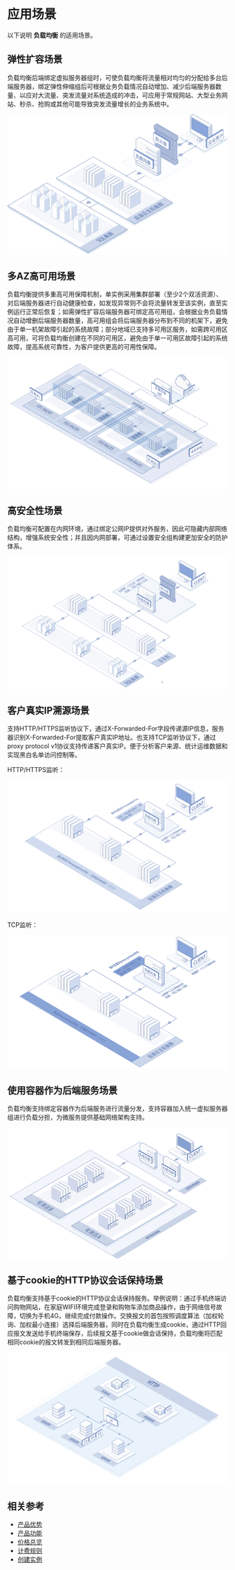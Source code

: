 # 应用场景

以下说明 **负载均衡** 的适用场景。

## 弹性扩容场景
负载均衡后端绑定虚拟服务器组时，可使负载均衡将流量相对均匀的分配给多台后端服务器，绑定弹性伸缩组后可根据业务负载情况自动增加、减少后端服务器数量、以应对大流量、突发流量对系统造成的冲击，可应用于常规网站、大型业务网站、秒杀、抢购或其他可能导致突发流量增长的业务系统中。

![弹性扩容场景](https://github.com/jdcloudcom/cn/blob/master/image/Networking/ALB/ALB-042.png)


## 多AZ高可用场景
负载均衡提供多重高可用保障机制，单实例采用集群部署（至少2个双活资源）、对后端服务器进行自动健康检查，如发现异常则不会将流量转发至该实例，直至实例运行正常后恢复；如需弹性扩容后端服务器可绑定高可用组，会根据业务负载情况自动增删后端服务器数量，高可用组会将后端服务器分布到不同的机架下，避免由于单一机架故障引起的系统故障；部分地域已支持多可用区服务，如需跨可用区高可用，可将负载均衡创建在不同的可用区，避免由于单一可用区故障引起的系统故障，提高系统可靠性，为客户提供更高的可用性保障。

![多AZ高可用场景](https://github.com/jdcloudcom/cn/blob/master/image/Networking/ALB/ALB-008.png)

## 高安全性场景
负载均衡可配置在内网环境，通过绑定公网IP提供对外服务，因此可隐藏内部网络结构，增强系统安全性；并且因内网部署，可通过设置安全组构建更加安全的防护体系。

![高安全性场景](https://github.com/jdcloudcom/cn/blob/master/image/Networking/ALB/ALB-005.png)

## 客户真实IP溯源场景
支持HTTP/HTTPS监听协议下，通过X-Forwarded-For字段传递源IP信息，服务器识别X-Forwarded-For提取客户真实IP地址。也支持TCP监听协议下，通过proxy protocol v1协议支持传递客户真实IP。便于分析客户来源、统计运维数据和实现黑白名单访问控制等。

HTTP/HTTPS监听：

![IP溯源HTTP场景](https://github.com/jdcloudcom/cn/blob/master/image/Networking/ALB/ALB-007.png)

TCP监听：

![IP溯源TCP场景](https://github.com/jdcloudcom/cn/blob/master/image/Networking/ALB/ALB-004.png)

## 使用容器作为后端服务场景
负载均衡支持绑定容器作为后端服务进行流量分发，支持容器加入统一虚拟服务器组进行负载分担，为微服务提供基础网络架构支持。

![容器服务场景](https://github.com/jdcloudcom/cn/blob/master/image/Networking/ALB/ALB-009.png)

## 基于cookie的HTTP协议会话保持场景
负载均衡支持基于cookie的HTTP协议会话保持服务。举例说明：通过手机终端访问购物网站，在家庭WIFI环境完成登录和购物车添加商品操作，由于网络信号故障，切换为手机4G，继续完成付款操作。交换报文的首包按照调度算法（加权轮询、加权最小连接）选择后端服务器，同时在负载均衡生成cookie，通过HTTP回应报文发送给手机终端保存，后续报文基于cookie做会话保持，负载均衡将匹配相同cookie的报文转发到相同后端服务器。 

![会话保持场景](https://github.com/jdcloudcom/cn/blob/master/image/Networking/ALB/ALB-006.png)

## 相关参考

- [产品优势](../Product-Introduction/Benefits.md)
- [产品功能](../Product-Introduction/Functions.md)
- [价格总览](../Pricing/Price-Overview.md)
- [计费规则](../Pricing/Billing-Rules.md)
- [创建实例](../Getting-Started/Create-ALB-Instance.md)
